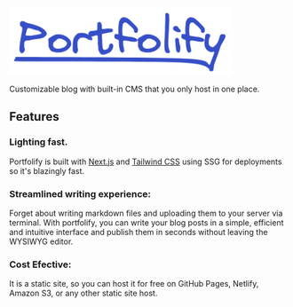 <p align="left">
<img src=".github/media/icon.png", width="400">
</p>


Customizable blog with built-in CMS that you only host in one place.

## Features

### Lighting fast.

Portfolify is built with [Next.js](https://nextjs.org/) and [Tailwind CSS](https://tailwindcss.com/) using SSG for deployments so it's blazingly fast.


### Streamlined writing experience: 
Forget about writing markdown files and uploading them to your server via terminal. With portfolify, you can write your blog posts in a simple, efficient and intuitive interface and publish them in seconds without leaving the WYSIWYG editor.

### Cost Efective: 
It is a static site, so you can host it for free on GitHub Pages, Netlify, Amazon S3, or any other static site host.


